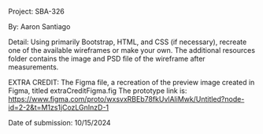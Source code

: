 Project: SBA-326

By: Aaron Santiago

Detail: Using primarily Bootstrap, HTML, and CSS (if necessary), recreate one of the available wireframes or make your own.
The additional resources folder contains the image and PSD file of the wireframe after measurements.

EXTRA CREDIT: The Figma file, a recreation of the preview image created in Figma, titled extraCreditFigma.fig
The prototype link is: https://www.figma.com/proto/wxsvxRBEb78fkUvlAliMwk/Untitled?node-id=2-2&t=M1zs1jCozLGnInzD-1

Date of submission: 10/15/2024
